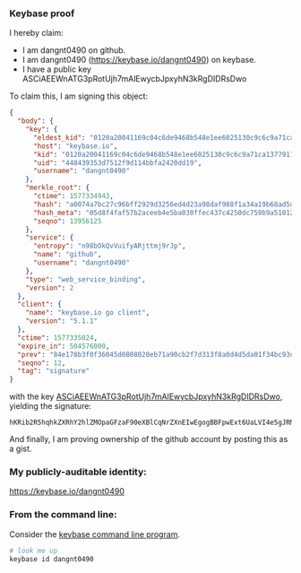 ### Keybase proof

I hereby claim:

  * I am dangnt0490 on github.
  * I am dangnt0490 (https://keybase.io/dangnt0490) on keybase.
  * I have a public key ASCiAEEWnATG3pRotUjh7mAlEwycbJpxyhN3kRgDIDRsDwo

To claim this, I am signing this object:

```json
{
  "body": {
    "key": {
      "eldest_kid": "0120a20041169c04c6de9468b548e1ee6025130c9c6c9a71ca137791180320346c0f0a",
      "host": "keybase.io",
      "kid": "0120a20041169c04c6de9468b548e1ee6025130c9c6c9a71ca137791180320346c0f0a",
      "uid": "448439353d7512f9d114bbfa2420dd19",
      "username": "dangnt0490"
    },
    "merkle_root": {
      "ctime": 1577334943,
      "hash": "a0074a7bc27c96bff2929d3256ed4d23a98daf988f1a34a19b68ad5d89840a965d103b3f59b1497776da83477878585add1807979735022c8bf5de9d3a81cb30",
      "hash_meta": "05d8f4faf57b2aceeb4e5ba030ffec437c4250dc759b9a51012042b87d1108d0",
      "seqno": 13956125
    },
    "service": {
      "entropy": "n98bOkQvVuifyARjttmj9rJp",
      "name": "github",
      "username": "dangnt0490"
    },
    "type": "web_service_binding",
    "version": 2
  },
  "client": {
    "name": "keybase.io go client",
    "version": "5.1.1"
  },
  "ctime": 1577335024,
  "expire_in": 504576000,
  "prev": "84e178b3f0f36045d0808020eb71a90cb2f7d313f8a0d4d5da01f34bc93d25f0",
  "seqno": 12,
  "tag": "signature"
}
```

with the key [ASCiAEEWnATG3pRotUjh7mAlEwycbJpxyhN3kRgDIDRsDwo](https://keybase.io/dangnt0490), yielding the signature:

```
hKRib2R5hqhkZXRhY2hlZMOpaGFzaF90eXBlCqNrZXnEIwEgogBBFpwExt6UaLVI4e5gJRMMnGyaccoTd5EYAyA0bA8Kp3BheWxvYWTESpcCDMQghOF4s/DzYEXQgIAg63GpDLL30xP4oNTV2gHzS8k9JfDEIOrjrIRDGco7LGexdQOp32R0NeEgxeSDE/yLJCokjpn7AgHCo3NpZ8RA9mLGx6aDdVZRVl78/2XkSMXxiD+dDfxY9L9/XVOCwkNr+3lU8mRWR09tLxt7ADDq1D7EmyUksj/h5HI1gStlDqhzaWdfdHlwZSCkaGFzaIKkdHlwZQildmFsdWXEIMvQJg+xXg3FitcGs5+0tlgzm1uHO4eWlhjeBk5uolVpo3RhZ80CAqd2ZXJzaW9uAQ==

```

And finally, I am proving ownership of the github account by posting this as a gist.

### My publicly-auditable identity:

https://keybase.io/dangnt0490

### From the command line:

Consider the [keybase command line program](https://keybase.io/download).

```bash
# look me up
keybase id dangnt0490
```
